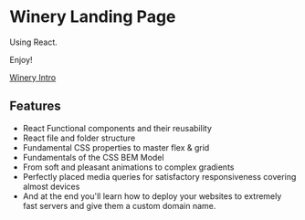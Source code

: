 # Winery Landing Page
Using React.

Enjoy!

[Winery Intro](..%2F..%2FDownloads%2F13.07.2023_09.55.25_REC%20%282%29.mp4)

## Features
- React Functional components and their reusability
- React file and folder structure
- Fundamental CSS properties to master flex & grid
- Fundamentals of the CSS BEM Model
- From soft and pleasant animations to complex gradients
- Perfectly placed media queries for satisfactory responsiveness covering almost devices
- And at the end you'll learn how to deploy your websites to extremely fast servers and give them a custom domain name.
